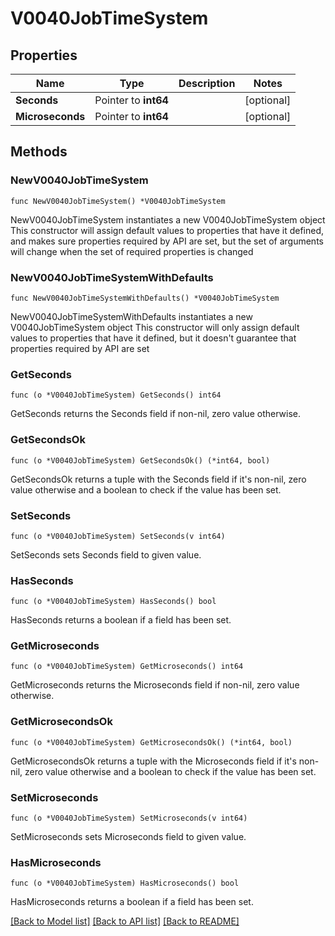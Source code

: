 # V0040JobTimeSystem

## Properties

Name | Type | Description | Notes
------------ | ------------- | ------------- | -------------
**Seconds** | Pointer to **int64** |  | [optional] 
**Microseconds** | Pointer to **int64** |  | [optional] 

## Methods

### NewV0040JobTimeSystem

`func NewV0040JobTimeSystem() *V0040JobTimeSystem`

NewV0040JobTimeSystem instantiates a new V0040JobTimeSystem object
This constructor will assign default values to properties that have it defined,
and makes sure properties required by API are set, but the set of arguments
will change when the set of required properties is changed

### NewV0040JobTimeSystemWithDefaults

`func NewV0040JobTimeSystemWithDefaults() *V0040JobTimeSystem`

NewV0040JobTimeSystemWithDefaults instantiates a new V0040JobTimeSystem object
This constructor will only assign default values to properties that have it defined,
but it doesn't guarantee that properties required by API are set

### GetSeconds

`func (o *V0040JobTimeSystem) GetSeconds() int64`

GetSeconds returns the Seconds field if non-nil, zero value otherwise.

### GetSecondsOk

`func (o *V0040JobTimeSystem) GetSecondsOk() (*int64, bool)`

GetSecondsOk returns a tuple with the Seconds field if it's non-nil, zero value otherwise
and a boolean to check if the value has been set.

### SetSeconds

`func (o *V0040JobTimeSystem) SetSeconds(v int64)`

SetSeconds sets Seconds field to given value.

### HasSeconds

`func (o *V0040JobTimeSystem) HasSeconds() bool`

HasSeconds returns a boolean if a field has been set.

### GetMicroseconds

`func (o *V0040JobTimeSystem) GetMicroseconds() int64`

GetMicroseconds returns the Microseconds field if non-nil, zero value otherwise.

### GetMicrosecondsOk

`func (o *V0040JobTimeSystem) GetMicrosecondsOk() (*int64, bool)`

GetMicrosecondsOk returns a tuple with the Microseconds field if it's non-nil, zero value otherwise
and a boolean to check if the value has been set.

### SetMicroseconds

`func (o *V0040JobTimeSystem) SetMicroseconds(v int64)`

SetMicroseconds sets Microseconds field to given value.

### HasMicroseconds

`func (o *V0040JobTimeSystem) HasMicroseconds() bool`

HasMicroseconds returns a boolean if a field has been set.


[[Back to Model list]](../README.md#documentation-for-models) [[Back to API list]](../README.md#documentation-for-api-endpoints) [[Back to README]](../README.md)


